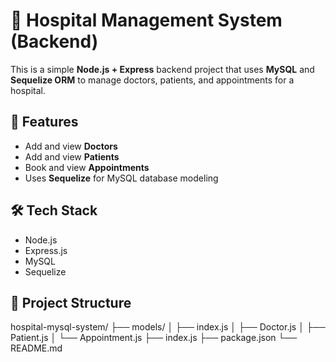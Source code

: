 # 🏥 Hospital Management System (Backend)

This is a simple **Node.js + Express** backend project that uses **MySQL** and **Sequelize ORM** to manage doctors, patients, and appointments for a hospital.

## 🚀 Features

- Add and view **Doctors**
- Add and view **Patients**
- Book and view **Appointments**
- Uses **Sequelize** for MySQL database modeling

## 🛠 Tech Stack

- Node.js
- Express.js
- MySQL
- Sequelize

## 📁 Project Structure

hospital-mysql-system/
├── models/
│ ├── index.js
│ ├── Doctor.js
│ ├── Patient.js
│ └── Appointment.js
├── index.js
├── package.json
└── README.md